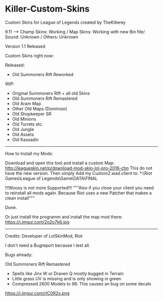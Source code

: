 # Killer-Custom-Skins
Custom Skins for League of Legends created by TheKillerey

9.11 --> Champ Skins: Working / Map Skins: Working with new Bin file/ Sound: Unknown / Others: Unknown

Version 1.1 Released

Custom Skins right now:

Released:
- Old Summoners Rift Reworked

WIP:
- Original Summoners Rift + all old Skins
- Old Summoners Rift Remastered
- Old Aram Map
- Other Old Maps (Dominion)
- Old Shopkeeper SR
- Old Minions
- Old Turrets etc.
- Old Jungle
- Old Assets
- Old Kassadin
----------------------------------------------------------------------------------------

How to Install my Mods:

Download and open this tool and install a custom Map: http://leagueskin.net/p/download-mod-skin-lol-pro-2016-chn This do not have the new version.
Then simply Add my Custom2.wad.client to:  *:\Riot Games\League of Legends\Game\DATA\FINAL
                                                                                                             
!!!Wooxy is not more Supported!!! 
"""Also if you close your client you need to reinstall all mods again. Because Riot uses a new Patcher that makes a clean install"""


Done.

Or just install the programm and install the map mod there: https://i.imgur.com/2o2o7k6.jpg

----------------------------------------------------------------------------------------

Credits: Developer of LolSkinMod, Riot

I don't need a Bugreport because I test all.

Bugs already: 

Old Summoners Rift Remastered
- Spells like Jinx W or Draven Q mostly bugged in Terrain
- Little grass UV is missing and is only showing in green
- Compressed 2600 Models to 96. This causes an bug on some decals

https://i.imgur.com/rIC0R2v.png
